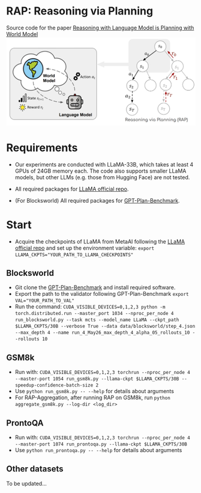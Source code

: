 # RAP: Reasoning via Planning
Source code for the paper [Reasoning with Language Model is Planning with World Model](https://arxiv.org/abs/2305.14992)
![Figure](assets/figure_full.png)

# Requirements

- Our experiments are conducted with LLaMA-33B, which takes at least 4 GPUs of 24GB memory each. The code also supports smaller LLaMA models, but other LLMs (e.g. those from Hugging Face) are not tested.

- All required packages for [LLaMA official repo](https://github.com/facebookresearch/llama).

- (For Blocksworld) All required packages for [GPT-Plan-Benchmark](https://github.com/karthikv792/gpt-plan-benchmark).

# Start
- Acquire the checkpoints of LLaMA from MetaAI following the [LLaMA official repo](https://github.com/facebookresearch/llama) and set up the environment variable: ```export LLAMA_CKPTS="YOUR_PATH_TO_LLAMA_CHECKPOINTS"```

## Blocksworld
- Git clone the [GPT-Plan-Benchmark](https://github.com/karthikv792/gpt-plan-benchmark) and install required software.
- Export the path to the validator following GPT-Plan-Benchmark ```export VAL="YOUR_PATH_TO_VAL"```
- Run the command: ```CUDA_VISIBLE_DEVICES=0,1,2,3 python -m torch.distributed.run --master_port 1034 --nproc_per_node 4 run_blocksworld.py --task mcts --model_name LLaMA --ckpt_path $LLAMA_CKPTS/30B --verbose True --data data/blocksworld/step_4.json --max_depth 4 --name run_4_May26_max_depth_4_alpha_05_rollouts_10 --rollouts 10```

## GSM8k
- Run with: ```CUDA_VISIBLE_DEVICES=0,1,2,3 torchrun --nproc_per_node 4 --master-port 1054 run_gsm8k.py --llama-ckpt $LLAMA_CKPTS/30B --speedup-confidence-batch-size 2```
- Use `python run_gsm8k.py -- --help` for details about arguments
- For RAP-Aggregation, after running RAP on GSM8k, run `python aggregate_gsm8k.py --log-dir <log_dir>`

## ProntoQA
- Run with: ```CUDA_VISIBLE_DEVICES=0,1,2,3 torchrun --nproc_per_node 4 --master-port 1074 run_prontoqa.py --llama-ckpt $LLAMA_CKPTS/30B```
- Use `python run_prontoqa.py -- --help` for details about arguments

## Other datasets
To be updated...
